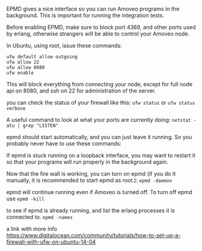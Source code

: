 EPMD gives a nice interface so you can run Amoveo programs in the background. This is important for running the integration tests.

Before enabling EPMD, make sure to block port 4369, and other ports used by erlang, otherwise strangers will be able to control your Amoveo node.

In Ubuntu, using root, issue these commands:
```ufw default deny incoming
ufw default allow outgoing
ufw allow 22
ufw allow 8080
ufw enable
```

This will block everything from connecting your node, except for full node api on 8080, and ssh on 22 for administration of the server.

you can check the status of your firewall like this:
`ufw status`
or
`ufw status verbose`



A useful command to look at what your ports are currently doing:
`netstat -atu | grep "LISTEN"`



epmd should start automatically, and you can just leave it running. So you probably never have to use these commands:

If epmd is stuck running on a loopback interface, you may want to restart it so that your programs will run properly in the background again.

Now that the fire wall is working, you can turn on epmd (if you do it manually, it is recommended to start epmd as root.):
`epmd -daemon`

epmd will continue running even if Amoveo is turned off. To turn off epmd use
`epmd -kill`

to see if epmd is already running, and list the erlang processes it is connected to.
`epmd -names`


a link with more info
https://www.digitalocean.com/community/tutorials/how-to-set-up-a-firewall-with-ufw-on-ubuntu-14-04
